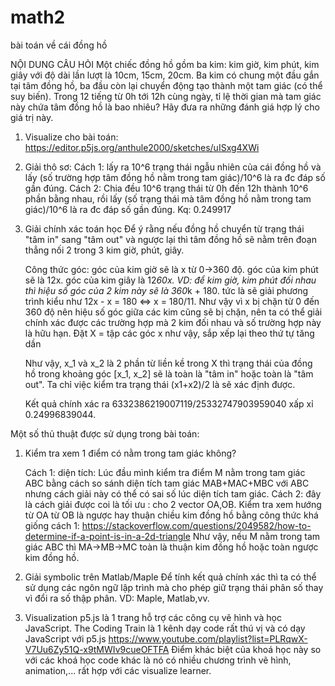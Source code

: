 # math2
bài toán về cái đồng hồ

NỘI DUNG CÂU HỎI
Một chiếc đồng hồ gồm ba kim: kim giờ, kim phút, kim giây với độ dài lần lượt là 10cm, 15cm, 20cm. Ba kim có chung một đầu gắn tại tâm đồng hồ, ba đầu còn lại chuyển động tạo thành một tam giác (có thể suy biến). Trong 12 tiếng từ 0h tới 12h cùng ngày, tỉ lệ thời gian mà tam giác này chứa tâm đồng hồ là bao nhiêu? Hãy đưa ra những đánh giá hợp lý cho giá trị này.

1. Visualize cho bài toán:
    https://editor.p5js.org/anthule2000/sketches/uISxg4XWi 
2. Giải thô sơ:
   Cách 1: lấy ra 10^6 trạng thái ngẫu nhiên của cái đồng hồ và lấy
   (số trường hợp tâm đồng hồ nằm trong tam giác)/10^6 là ra đc đáp số gần đúng.
   Cách 2: Chia đều 10^6 trạng thái từ 0h đến 12h thành 10^6 phần bằng nhau,
   rồi lấy (số trạng thái mà tâm đồng hồ nằm trong tam giác)/10^6 là ra đc đáp số gần đúng. Kq: 0.249917
3. Giải chính xác toán học
   Để ý rằng nếu đồng hồ chuyển từ trạng thái "tâm in" sang "tâm out" và
   ngược lại thì tâm đồng hồ sẽ nằm trên đoạn thẳng nối 2 trong 3 kim giờ, phút, giây.
   
   Công thức góc: góc của kim giờ sẽ là x từ 0->360 độ.
                  góc của kim phút sẽ là 12x.
                  góc của kim giây là 12*60x.
   VD: để kim giờ, kim phút đối nhau thì 
       hiệu số góc của 2 kim này sẽ là 360*k + 180.
       tức là sẽ giải phương trình kiểu như 
            12x - x = 180 
            <=> x = 180/11.
   Như vậy vì x bị chặn từ 0 đến 360 độ nên hiệu số góc giữa các kim 
   cũng sẽ bị chặn, nên ta có thể giải chính xác được các trường hợp
   mà 2 kim đối nhau và số trường hợp này là hữu hạn.
   Đặt X = tập các góc x như vậy, sắp xếp lại theo thứ tự tăng dần
   
   Như vậy, x_1 và x_2 là 2 phần từ liền kề trong X thì trạng thái 
   của đồng hồ trong khoảng góc [x_1, x_2] sẽ là toàn là "tâm in" 
   hoặc toàn là "tâm out". Ta chỉ việc kiểm tra trạng thái (x1+x2)/2
   là sẽ xác định được.
   
   Kết quả chính xác ra 6332386219007119/25332747903959040 xấp xỉ 
   0.24996839044.

Một số thủ thuật được sử dụng trong bài toán:
1. Kiểm tra xem 1 điểm có nằm trong tam giác không?

   Cách 1: diện tích: Lúc đầu mình kiểm tra điểm M nằm trong tam giác ABC
   bằng cách so sánh diện tích tam giác MAB+MAC+MBC 
   với ABC nhưng cách giải này có thể có sai số lúc diện
   tích tam giác.
   Cách 2: đây là cách giải được coi là tối ưu : cho 2 vector OA,OB.
   Kiểm tra xem hướng từ OA từ OB là ngược hay thuận chiều kim đồng hồ
   bằng công thức khá giống cách 1:
     https://stackoverflow.com/questions/2049582/how-to-determine-if-a-point-is-in-a-2d-triangle
   Như vậy, nếu M nằm trong tam giác ABC thì MA->MB->MC
   toàn là thuận kim đồng hồ hoặc toàn ngược kim đồng hồ.

2. Giải symbolic trên Matlab/Maple
   Để tính kết quả chính xác thì ta có thể sử dụng các ngôn ngữ lập trình
   mà cho phép giữ trạng thái phân số thay vì đổi ra số thập phân.
   VD: Maple, Matlab,vv.
   
3. Visualization
   p5.js là 1 trang hỗ trợ các công cụ vẽ hình và học JavaScript.
   The Coding Train là 1 kênh dạy code rất thú vị và có dạy JavaScript
   với p5.js 
   https://www.youtube.com/playlist?list=PLRqwX-V7Uu6Zy51Q-x9tMWIv9cueOFTFA
   Điểm khác biệt của khoá học này so với các khoá học code khác là
   nó có nhiều chương trình vẽ hình, animation,... rất hợp với các
   visualize learner.
   
   
   
   
   
   
   
   
  
